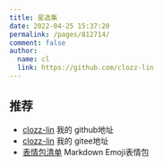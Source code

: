 ```yaml
---
title: 星选集
date: 2022-04-25 15:37:20
permalink: /pages/812714/
comment: false
author: 
  name: cl
  link: https://github.com/clozz-lin
---
```



## 推荐
* [clozz-lin](https://github.com/clozz-lin) 我的 github地址
* [clozz-lin](https://gitee.com/clozz-lin) 我的 gitee地址
* [表情包清单](https://www.webfx.com/tools/emoji-cheat-sheet/) Markdown Emoji表情包